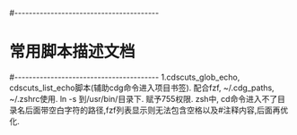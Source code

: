 #----------------------------------------
# 常用脚本描述文档
#----------------------------------------
1.cdscuts_glob_echo, cdscuts_list_echo脚本(辅助cdg命令进入项目书签).
    配合fzf, ~/.cdg_paths, ~/.zshrc使用.
    ln -s 到/usr/bin/目录下.
    赋予755权限.
    zsh中, cd命令进入不了目录名后面带空白字符的路径,fzf列表显示则无法包含空格以及#注释内容,后面再优化.
